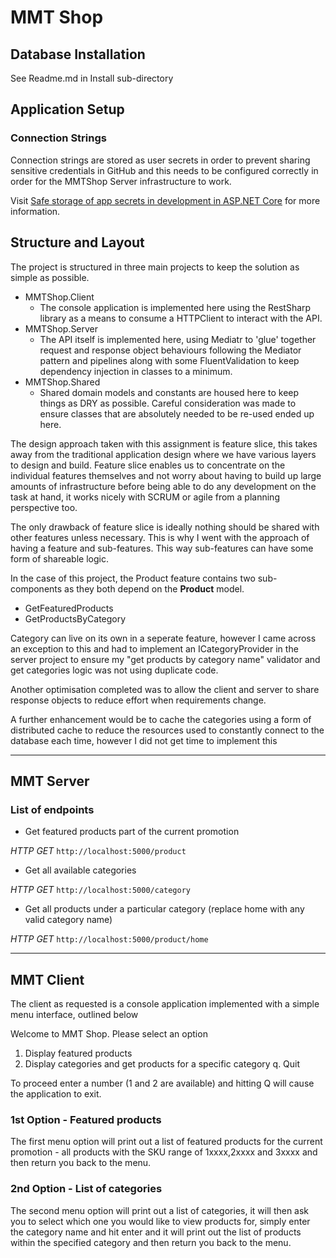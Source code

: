 # MMT Shop

## Database Installation
See Readme.md in Install sub-directory

## Application Setup

### Connection Strings
Connection strings are stored as user secrets in 
order to prevent sharing sensitive credentials in GitHub
and this needs to be configured correctly in order for the
MMTShop Server infrastructure to work. 

Visit
[Safe storage of app secrets in development in ASP.NET Core](https://docs.microsoft.com/en-us/aspnet/core/security/app-secrets?view=aspnetcore-5.0&tabs=windows)
for more information.

## Structure and Layout

The project is structured in three main projects to keep the solution
as simple as possible.
- MMTShop.Client
    - The console application is implemented here using the RestSharp library 
      as a means to consume a HTTPClient to interact with the API. 
- MMTShop.Server
    - The API itself is implemented here, using Mediatr to 'glue' together 
      request and response object behaviours following the Mediator 
      pattern and pipelines along with some FluentValidation to keep 
      dependency injection in classes to a minimum.
- MMTShop.Shared
    - Shared domain models and constants are housed here to keep things 
      as DRY as possible. Careful consideration was made to ensure classes
      that are absolutely needed to be re-used ended up here.

The design approach taken with this assignment is feature slice, 
this takes away from the traditional application design where 
we have various layers to design and build. Feature slice enables us
to concentrate on the individual features themselves and not worry about
having to build up large amounts of infrastructure before being able to
do any development on the task at hand, it works nicely with SCRUM
or agile from a planning perspective too. 

The only drawback of feature slice is ideally nothing should be shared 
with other features unless necessary. This is why I went with the approach 
of having a feature and sub-features. This way 
sub-features can have some form of shareable logic. 

In the case of this project, the Product feature contains two 
sub-components as they both depend on the **Product** model.
- GetFeaturedProducts
- GetProductsByCategory

Category can live on its own in a seperate feature, however I came across an
exception to this and had to implement an ICategoryProvider in the server 
project to ensure my "get products by category name" validator and get 
categories logic was not using duplicate code. 

Another optimisation completed was to allow the client and server to share 
response objects to reduce effort when requirements change.

A further enhancement would be to cache the categories using a form of
distributed cache to reduce the resources used to constantly connect
to the database each time, however I did not get time to implement this

---

## MMT Server

### List of endpoints

- Get featured products part of the current promotion

*HTTP GET* `http://localhost:5000/product`

- Get all available categories

*HTTP GET* `http://localhost:5000/category`

- Get all products under a particular category (replace home with any valid category name)

*HTTP GET* `http://localhost:5000/product/home`

---

## MMT Client

The client as requested is a console application implemented 
with a simple menu interface, outlined below

Welcome to MMT Shop.
Please select an option

1. Display featured products
2. Display categories and get products for a specific category
q. Quit


To proceed enter a number (1 and 2 are available) and hitting Q will cause
the application to exit.

### 1st Option - Featured products
The first menu option will print out a list of featured products for the 
current promotion - all products with the SKU range of 1xxxx,2xxxx and 3xxxx
and then return you back to the menu.

### 2nd Option - List of categories
The second menu option will print out a list of categories, it will then ask
you to select which one you would like to view products for, simply enter
the category name and hit enter and it will print out the list of products
within the specified category and then return you back to the menu.